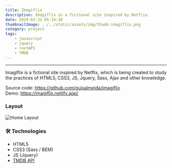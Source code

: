 ```yaml
---
title: Imagiflix
description: Imagiflix is a fictional site inspired by Netflix.
date: 2019-03-31 05:14:30
thumbnailImage: ../../static/assets/img/thumb-imagiflix.png
category: project
tags: 
    - javascript
    - jquery
    - restAPI
    - TMDB
---
```

___

Imagiflix is a fictional site inspired by Netflix, which is being created to study the practices of HTML5, CSS3, JS, Jquery, Sass, Ajax and other knowledge.  

<p>
    Source code:  
    <a href="https://github.com/guisalmeida/imagiflix" target="_blank">
        https://github.com/guisalmeida/imagiflix
    </a>
    <br>
    Demo:
    <a href="https://imagiflix.netlify.app/" target="_blank">
        https://imagiflix.netlify.app/
    </a>
</p>

 
### **Layout**  
![Home Layout](../../static/assets/img/imagiflix.png)

### 🛠️ **Technologies**
-   HTML5
-   CSS3 (Sass / BEM)
-   JS (Jquery)
-   [TMDB API](https://developers.themoviedb.org/3/getting-started/introduction)


